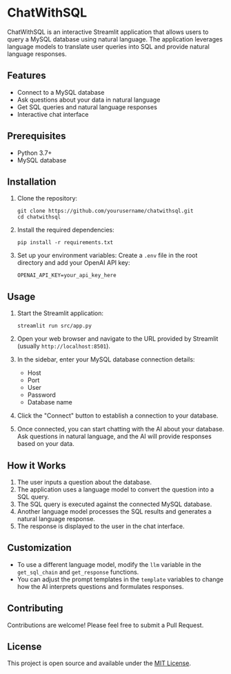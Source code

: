 # ChatWithSQL

ChatWithSQL is an interactive Streamlit application that allows users to query a MySQL database using natural language. The application leverages language models to translate user queries into SQL and provide natural language responses.

## Features

- Connect to a MySQL database
- Ask questions about your data in natural language
- Get SQL queries and natural language responses
- Interactive chat interface

## Prerequisites

- Python 3.7+
- MySQL database

## Installation

1. Clone the repository:
   ```
   git clone https://github.com/yourusername/chatwithsql.git
   cd chatwithsql
   ```

2. Install the required dependencies:
   ```
   pip install -r requirements.txt
   ```

3. Set up your environment variables:
   Create a `.env` file in the root directory and add your OpenAI API key:
   ```
   OPENAI_API_KEY=your_api_key_here
   ```

## Usage

1. Start the Streamlit application:
   ```
   streamlit run src/app.py
   ```

2. Open your web browser and navigate to the URL provided by Streamlit (usually `http://localhost:8501`).

3. In the sidebar, enter your MySQL database connection details:
   - Host
   - Port
   - User
   - Password
   - Database name

4. Click the "Connect" button to establish a connection to your database.

5. Once connected, you can start chatting with the AI about your database. Ask questions in natural language, and the AI will provide responses based on your data.

## How it Works

1. The user inputs a question about the database.
2. The application uses a language model to convert the question into a SQL query.
3. The SQL query is executed against the connected MySQL database.
4. Another language model processes the SQL results and generates a natural language response.
5. The response is displayed to the user in the chat interface.

## Customization

- To use a different language model, modify the `llm` variable in the `get_sql_chain` and `get_response` functions.
- You can adjust the prompt templates in the `template` variables to change how the AI interprets questions and formulates responses.

## Contributing

Contributions are welcome! Please feel free to submit a Pull Request.

## License

This project is open source and available under the [MIT License](LICENSE).
